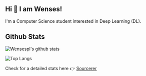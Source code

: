## Hi 👋 I am Wenses!
I'm a Computer Science student interested in Deep Learning (DL).

## Github Stats

![Wensespl's github stats](https://github-readme-stats.vercel.app/api?username=wensespl&show_icons=true&theme=radical)

![Top Langs](https://github-readme-stats.vercel.app/api/top-langs/?username=wensespl&theme=radical)

Check for a detailed stats here :point_right: [Sourcerer](https://sourcerer.io/wensespl)

<!--
**wencez432/wencez432** is a ✨ _special_ ✨ repository because its `README.md` (this file) appears on your GitHub profile.

Here are some ideas to get you started:

- 🔭 I’m currently working on ...
- 🌱 I’m currently learning ...
- 👯 I’m looking to collaborate on ...
- 🤔 I’m looking for help with ...
- 💬 Ask me about ...
- 📫 How to reach me: ...
- 😄 Pronouns: ...
- ⚡ Fun fact: ...
-->

